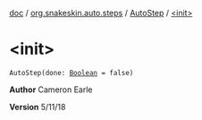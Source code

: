 [doc](../../index.md) / [org.snakeskin.auto.steps](../index.md) / [AutoStep](index.md) / [&lt;init&gt;](./-init-.md)

# &lt;init&gt;

`AutoStep(done: `[`Boolean`](https://kotlinlang.org/api/latest/jvm/stdlib/kotlin/-boolean/index.html)` = false)`

**Author**
Cameron Earle

**Version**
5/11/18

